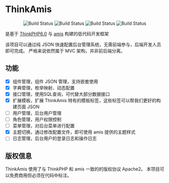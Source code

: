 ThinkAmis
===============
<p align="center">
 <img src="https://img.shields.io/badge/PHP-7.2%2B-blue" alt="Build Status">
 <img src="https://img.shields.io/badge/ThinkPHP-6.0.9-green.svg" alt="Build Status">
 <img src="https://img.shields.io/badge/AMIS-1.5.0-blue.svg" alt="Build Status">
 <img src="https://img.shields.io/badge/license-Apache--2.0-red" alt="Build Status">
</p>

是基于 [ThinkPHP6.0](https://gitee.com/liu21st/thinkphp) 与 [amis](https://gitee.com/baidu/amis) 构建的低代码开发框架

该项目可以通过纯 JSON 快速配置后台管理系统，无需前端参与，后端开发人员即可完成。
严格来说依然属于 MVC 架构，并非前后端分离。

## 功能
- [x] 组件管理，组件 JSON 管理，支持嵌套使用
- [x] 字典管理，枚举映射、动态配置
- [x] 接口管理，使用SQL查询，可代替大部分数据接口
- [x] 扩展模板，扩展 ThinkAmis 特有的模板标签，这些标签可以帮我们更好的构建页面 JSON
- [ ] 用户管理，后台用户管理
- [ ] 角色管理，用户权限控制
- [ ] 菜单管理，对后台菜单进行配置
- [x] 主题切换，通过修改配置文件，即可使用 amis 提供的主题样式
- [ ] 日志管理，后台用户的登录日志和操作日志

## 版权信息
ThinkAmis 使用了与 ThinkPHP 和 amis 一致的的版权协议 Apache2。
本项目可以免费商用但必须在代码中标注。